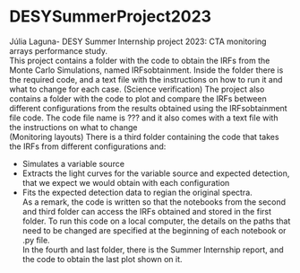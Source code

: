 # DESYSummerProject2023
Júlia Laguna- DESY Summer Internship project 2023: CTA monitoring arrays performance study. \
This project contains a folder with the code to obtain the IRFs from the Monte Carlo Simulations, named IRFsobtainment. Inside the folder there is the required code, and a text file with the instructions on how to run it and what to change for each case.
(Science verification) The project also contains a folder with the code to plot and compare the IRFs  between different configurations from the results obtained using the IRFsobtainment file code. The code file name is ??? and it also comes with a text file with the instructions on what to change\
(Monitoring layouts) There is a third folder containing the code that takes the IRFs from different configurations and:
- Simulates a variable source
- Extracts the light curves for the variable source and expected detection, that we expect we would obtain with each configuration
- Fits the expected detection data to regian the original spectra.\
As a remark, the code is written so that the notebooks from the second and third folder can access the IRFs obtained and stored in the first folder. To run this code on a local computer, the details on the paths that need to be changed are specified at the beginning of each notebook or .py file. \
In the fourth and last folder, there is the Summer Internship report, and the code to obtain the last plot shown on it.
